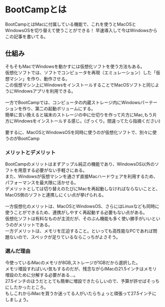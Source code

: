 # BootCampとは

BootCampとはMacに付属している機能で、これを使うとMacOSとWindowsOSを切り替えて使うことができる！
早速導入して今はWindowsからこの記事を書いてる。

## 仕組み

そもそもMacでWindowsを動かすには仮想化ソフトを使う方法もある。  
仮想化ソフトでは、ソフトでコンピュータを再現（エミュレーション）した「仮想マシン」を作り、動作させる。  
この仮想マシン上にWindowsをインストールすることでMacOSソフトと同じようにWindowsアプリを利用できる。  
<br>
一方でBootCampでは、コンピュータの内蔵ストレージ内にWindowsパーテーションを作り、第二の起動ボリュームにする。  
簡単に言い換えると端末のストレージの中に仕切りを作って片方にMac,もう片方にWindowsをインストールする感じ。(ざっくり。間違ってたら指摘ください)  
<br>
要するに、MacOSとWindowsOSを同時に使うのが仮想化ソフトで、別々に使うのがBootCamp

### メリットとデメリット

BootCampのメリットはまずアップル純正の機能であり、WindowsOS以外のソフトを用意する必要がない手軽さにある。  
また、Windowsが仮想マシンを通さず直接Macハードウェアを利用するため、パフォーマンスを最大限に活かせる。  
デメリットとしては切り替えのたびにMacを再起動しなければならないことと、MacOS側のソフトと連携しにくい点が挙げられる。  
<br>
一方仮想化のメリットは、MacOSとWindowsOS、さらにはLinuxなども同時に使うことができるため、連携がしやすく再起動する必要もない点がある。  
仮想化ソフトは有料なものが主流だが、そのぶん機能も多く使い勝手がいいというのがメリットである。  
一方デメリットは、メモリを圧迫すること。といっても高性能なPCであれば問題ないので、スペックが足りているならこっちがよさそう。

### 選んだ理由

今使っているiMacのメモリが8GB,ストレージが1GBだから選択した。  
メモリ増設すればいい気もするのだが、残念ながらiMacの21.5インチはメモリ増設のために分解する必要がある…。  
27.5インチのほうだととても簡単に増設できたらしいので、予算が許せばそっちにしたかったところ。  
もしこれからiMacを買うか迷ってる人がいたらちょっと頑張って27.5インチにしましょう。

